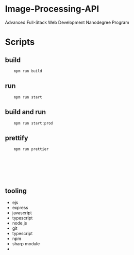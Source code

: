 # Image-Processing-API

Advanced Full-Stack Web Development Nanodegree Program

# Scripts

## build

```
    npm run build
```

## run

```
    npm run start
```

## build and run

```
    npm run start:prod
```

## prettify

```
    npm run prettier
```

##

```

```

##

```

```

##

```

```

## tooling

- ejs
- express
- javascript
- typescript
- node.js
- git
- typescript
- npm
- sharp module
- 
